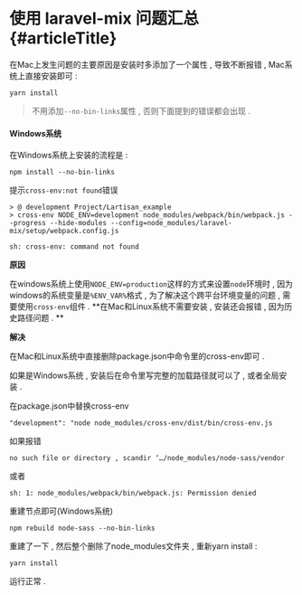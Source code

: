 # 使用 laravel-mix 问题汇总 {#articleTitle}

在Mac上发生问题的主要原因是安装时多添加了一个属性 , 导致不断报错 , Mac系统上直接安装即可 :

```
yarn install
```

> 不用添加`--no-bin-links`属性 , 否则下面提到的错误都会出现 .

#### Windows系统

在Windows系统上安装的流程是 :

```
npm install --no-bin-links
```

提示`cross-env:not found`错误

```
> @ development Project/Lartisan_example
> cross-env NODE_ENV=development node_modules/webpack/bin/webpack.js --progress --hide-modules --config=node_modules/laravel-mix/setup/webpack.config.js

sh: cross-env: command not found
```

**原因**

在windows系统上使用`NODE_ENV=production`这样的方式来设置`node`环境时 , 因为windows的系统变量是`%ENV_VAR%`格式 , 为了解决这个跨平台环境变量的问题 , 需要使用`cross-env`组件 . **在Mac和Linux系统不需要安装 , 安装还会报错 , 因为历史路径问题 . **

**解决**

在Mac和Linux系统中直接删除package.json中命令里的cross-env即可 .

如果是Windows系统 , 安装后在命令里写完整的加载路径就可以了 , 或者全局安装 .

在package.json中替换cross-env

```
"development": "node node_modules/cross-env/dist/bin/cross-env.js
```

如果报错

```
no such file or directory , scandir ‘…/node_modules/node-sass/vendor
```

或者

```
sh: 1: node_modules/webpack/bin/webpack.js: Permission denied
```

重建节点即可\(Windows系统\)

```
npm rebuild node-sass --no-bin-links
```

重建了一下 , 然后整个删除了node\_modules文件夹 , 重新yarn install :

```
yarn install
```

运行正常 .

